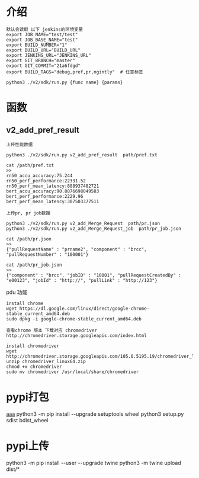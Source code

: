 # 介绍
```
默认会读取 以下 jenkins的环境变量
export JOB_NAME="test/test"
export JOB_BASE_NAME="test"
export BUILD_NUMBER="1"
export BUILD_URL="BUILD_URL"
export JENKINS_URL="JENKINS_URL"
export GIT_BRANCH="master"
export GIT_COMMIT="21a6fdgd"   
export BUILD_TAGS="debug,pref,pr,ngintly"  # 任意标签

python3 ./v2/sdk/run.py {func name} {params}
```

# 函数
## v2_add_pref_result

```
上传性能数据

python3 ./v2/sdk/run.py v2_add_pref_result  path/pref.txt

cat /path/pref.txt
>>
rn50_accu_accuracy:75.244
rn50_perf_performance:22331.52
rn50_perf_mean_latency:888937482721
bert_accu_accuracy:90.8876698049583
bert_perf_performance:2229.96
bert_perf_mean_latency:307503377511
```

```
上传pr, pr job数据

python3 ./v2/sdk/run.py v2_add_Merge_Request  path/pr.json
python3 ./v2/sdk/run.py v2_add_Merge_Request_job  path/pr_job.json

cat /path/pr.json
>>
{"pullRequestName" : "prname2", "component" : "brcc", "pullRequestNumber" : "100001"}

cat /path/pr_job.json
>>
{"component" : "brcc", "jobID" : "10001", "pullRequestCreatedBy" : "e00123", "jobId" : "http://", "pullLink" : "http://123"}
```


pdu 功能

```
install chrome 
wget https://dl.google.com/linux/direct/google-chrome-stable_current_amd64.deb
sudo dpkg -i google-chrome-stable_current_amd64.deb 

查看chrome 版本 下载对应 chromedriver
http://chromedriver.storage.googleapis.com/index.html 

install chromedriver
wget http://chromedriver.storage.googleapis.com/105.0.5195.19/chromedriver_linux64.zip
unzip chromedriver_linux64.zip
chmod +x chromedriver
sudo mv chromedriver /usr/local/share/chromedriver
```

# pypi打包
[aaa](https://blog.csdn.net/yifengchaoran/article/details/113447773)
python3 -m pip install  --upgrade setuptools wheel
python3 setup.py sdist bdist_wheel
# pypi上传
python3 -m pip install --user --upgrade twine
python3 -m twine upload dist/*

